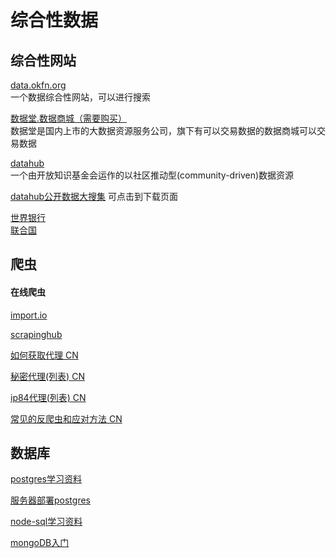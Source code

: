 # 综合性数据

## 综合性网站

[data.okfn.org](http://data.okfn.org/data)<br>
一个数据综合性网站，可以进行搜索

[数据堂.数据商城（需要购买）](http://www.datamall.com/)<br>
数据堂是国内上市的大数据资源服务公司，旗下有可以交易数据的数据商城可以交易数据

[datahub](https://datahub.io/dataset)<br>
一个由开放知识基金会运作的以社区推动型(community-driven)数据资源

[datahub公开数据大搜集](https://upload.wikimedia.org/wikipedia/commons/0/08/LOD_Cloud_2014.svg)
可点击到下载页面

[世界银行](http://data.worldbank.org/)<br>
[联合国](http://data.un.org/)<br>

## 爬虫

#### 在线爬虫
[import.io](http://import.io)<br>

[scrapinghub](http://scrapinghub.com/portia/)<br>

[如何获取代理 CN](http://kaito-kidd.com/2015/11/02/proxies-service/)

[秘密代理(列表) CN](http://www.mimiip.com/)

[ip84代理(列表) CN](http://www.ip84.com/all)

[常见的反爬虫和应对方法 CN](http://zhuanlan.zhihu.com/python-hacker/20520370)


## 数据库

[postgres学习资料](https://github.com/ty4z2008/Qix/blob/master/pg.md)

[服务器部署postgres](https://mos.meituan.com/library/28/how-to-install-postgresql9/)

[node-sql学习资料](https://github.com/ty4z2008/Qix/blob/master/node.md)

[mongoDB入门](https://github.com/StevenSLXie/Tutorials-for-Web-Developers/blob/master/MongoDB%20%E6%9E%81%E7%AE%80%E5%AE%9E%E8%B7%B5%E5%85%A5%E9%97%A8.md)
